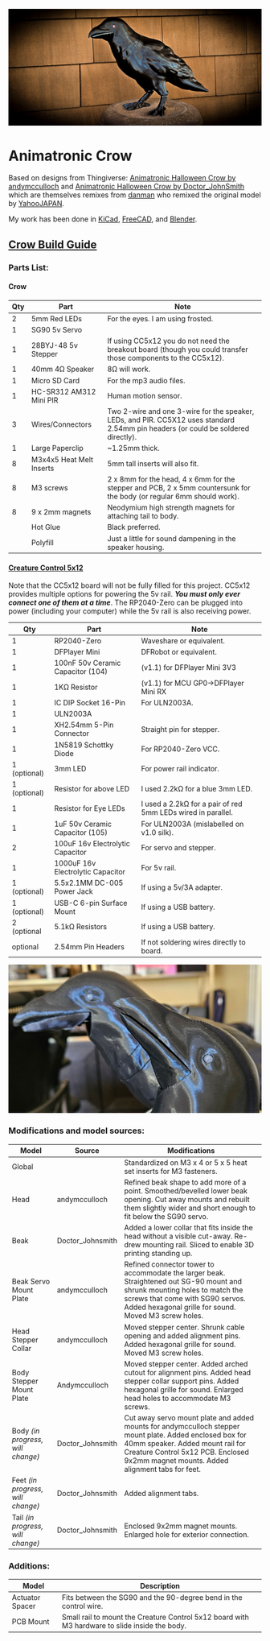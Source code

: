 ![The Animatronic Crow](images/AniCrow022.jpg)
# Animatronic Crow
Based on  designs from Thingiverse:
[Animatronic Halloween Crow by andymcculloch](https://www.thingiverse.com/thing:6278223)
and [Animatronic Halloween Crow by Doctor_JohnSmith](https://www.thingiverse.com/thing:6258153)
which are themselves remixes from [danman](https://www.thingiverse.com/danman/designs)
who remixed the original model by [YahooJAPAN](https://www.thingiverse.com/yahoojapan/designs).

My work has been done in [KiCad](https://www.kicad.org/),
[FreeCAD](https://www.freecad.org/),
and [Blender](https://www.blender.org/download/releases/4-4/).

## [Crow Build Guide](BUILD.md) ##
### Parts List: ###

#### Crow ####

| Qty | Part                     | Note                                                                                                                               |
|-----|--------------------------|------------------------------------------------------------------------------------------------------------------------------------|
| 2   | 5mm Red LEDs             | For the eyes. I am using frosted.                                                                                                  |
| 1   | SG90 5v Servo            |                                                                                                                                    |
| 1   | 28BYJ-48 5v Stepper      | If using CC5x12 you do not need the breakout board (though you could transfer those components to the CC5x12).                     |
| 1   | 40mm 4Ω Speaker          | 8Ω will work.                                                                                                                      |
| 1   | Micro SD Card            | For the mp3 audio files.                                                                                                           |
| 1   | HC-SR312 AM312 Mini PIR  | Human motion sensor.                                                                                                               |
| 3   | Wires/Connectors         | Two 2-wire and one 3-wire for the speaker, LEDs, and PIR. CC5X12 uses standard 2.54mm pin headers (or could be soldered directly). |
| 1   | Large Paperclip          | ~1.25mm thick.                                                                                                                     |
| 8   | M3x4x5 Heat Melt Inserts | 5mm tall inserts will also fit.                                                                                                    |
| 8   | M3 screws                | 2 x 8mm for the head, 4 x 6mm for the stepper and PCB, 2 x 5mm countersunk for the body (or regular 6mm should work).              |
| 8   | 9 x 2mm magnets          | Neodymium high strength magnets for attaching tail to body.                                                                        |
|     | Hot Glue                 | Black preferred.                                                                                                                   |
|     | Polyfill                 | Just a little for sound dampening in the speaker housing.                                                                          |

#### [Creature Control 5x12](../creatureControl/README.md) ####
Note that the CC5x12 board will not be fully filled for this project. 
CC5x12 provides multiple options for powering the 5v rail.
***You must only ever connect one of them at a time***. 
The RP2040-Zero can be plugged into power (including your computer) while the 5v rail is also receiving power.

| Qty          | Part                              | Note                                                         |
|--------------|-----------------------------------|--------------------------------------------------------------|
| 1            | RP2040-Zero                       | Waveshare or equivalent.                                     |
| 1            | DFPlayer Mini                     | DFRobot or equivalent.                                       |
| 1            | 100nF 50v Ceramic Capacitor (104) | (v1.1) for DFPlayer Mini 3V3                                 |
| 1            | 1KΩ Resistor                      | (v1.1) for MCU GP0->DFPlayer Mini RX                         |
| 1            | IC DIP Socket 16-Pin              | For ULN2003A.                                                |
| 1            | ULN2003A                          |                                                              |
| 1            | XH2.54mm 5-Pin Connector          | Straight pin for stepper.                                    |
| 1            | 1N5819 Schottky Diode             | For RP2040-Zero VCC.                                         |
| 1 (optional) | 3mm LED                           | For power rail indicator.                                    |
| 1 (optional) | Resistor for above LED            | I used 2.2kΩ for a blue 3mm LED.                             |
| 1            | Resistor for Eye LEDs             | I used a 2.2kΩ for a pair of red 5mm LEDs wired in parallel. |
| 1            | 1uF 50v Ceramic Capacitor (105)   | For ULN2003A (mislabelled on v1.0 silk).                     |
| 2            | 100uF 16v Electrolytic Capacitor  | For servo and stepper.                                       |
| 1            | 1000uF 16v Electrolytic Capacitor | For 5v rail.                                                 |
| 1 (optional) | 5.5x2.1MM DC-005 Power Jack       | If using a 5v/3A adapter.                                    |
| 1 (optional) | USB-C 6-pin Surface Mount         | If using a USB battery.                                      |
| 2 (optional  | 5.1kΩ Resistors                   | If using a USB battery.                                      |
| optional     | 2.54mm Pin Headers                | If not soldering wires directly to board.                    |

![New beak/head in the foreground.](images/AniCrow011.jpg)
### Modifications and model sources: ###

| Model                             | Source           | Modifications                                                                                                                                                                                                                        |
|-----------------------------------|------------------|--------------------------------------------------------------------------------------------------------------------------------------------------------------------------------------------------------------------------------------|
| Global                            |                  | Standardized on M3 x 4 or 5 x 5 heat set inserts for M3 fasteners.                                                                                                                                                                   
| Head                              | andymcculloch    | Refined beak shape to add more of a point. Smoothed/bevelled lower beak opening. Cut away mounts and rebuilt them slightly wider and short enough to fit below the SG90 servo.                                                       |
| Beak                              | Doctor_Johnsmith | Added a lower collar that fits inside the head without a visible cut-away. Re-drew mounting rail. Sliced to enable 3D printing standing up.                                                                                          |
| Beak Servo Mount Plate            | andymcculloch    | Refined connector tower to accommodate the larger beak. Straightened out SG-90 mount and shrunk mounting holes to match the screws that come with SG90 servos. Added hexagonal grille for sound. Moved M3 screw holes.               |
| Head Stepper Collar               | andymcculloch    | Moved stepper center. Shrunk cable opening and added alignment pins. Added hexagonal grille for sound. Moved M3 screw holes.                                                                                                         |
| Body Stepper Mount Plate          | Andymcculloch    | Moved stepper center. Added arched cutout for alignment pins. Added head stepper collar support pins. Added hexagonal grille for sound. Enlarged head holes to accommodate M3 screws.                                                |
| Body *(in progress, will change)* | Doctor_Johnsmith | Cut away servo mount plate and added mounts for andymcculloch stepper mount plate. Added enclosed box for 40mm speaker. Added mount rail for Creature Control 5x12 PCB. Enclosed 9x2mm magnet mounts. Added alignment tabs for feet. |
| Feet *(in progress, will change)* | Doctor_Johnsmith | Added alignment tabs.                                                                                                                                                                                                                |
| Tail *(in progress, will change)* | Doctor_Johnsmith | Enclosed 9x2mm magnet mounts. Enlarged hole for exterior connection.                                                                                                                                                                 |

### Additions: ###

| Model           | Description                                                                                    |
|-----------------|------------------------------------------------------------------------------------------------|
| Actuator Spacer | Fits between the SG90 and the 90-degree bend in the control wire.                              |
| PCB Mount       | Small rail to mount the Creature Control 5x12 board with M3 hardware to slide inside the body. |
